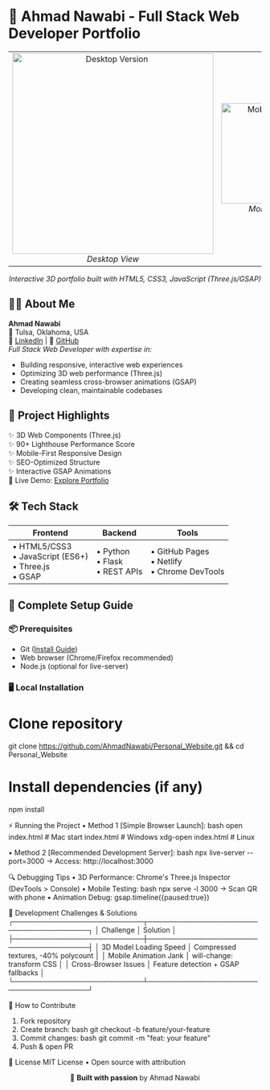 # 🚀 Ahmad Nawabi - Full Stack Web Developer Portfolio  
<div align="center"><table><tr><td align="center"><img src="images/portfolio-preview.png" alt="Desktop Version" width="400"/><br><em>Desktop View</em></td><td align="center"><img src="images/portfolio-preview-mobile.png" alt="Mobile Version" width="200"/><br><em>Mobile View</em></td></tr></table><p><em>Interactive 3D portfolio built with HTML5, CSS3, JavaScript (Three.js/GSAP)</em></p></div>  

## 👨‍💻 About Me  
**Ahmad Nawabi**  
📍 Tulsa, Oklahoma, USA  
🔗 [LinkedIn](https://www.linkedin.com/in/ahmadshamoonnawabi) | 📂 [GitHub](https://github.com/AhmadNawabi)  
*Full Stack Web Developer with expertise in:*  
- Building responsive, interactive web experiences  
- Optimizing 3D web performance (Three.js)  
- Creating seamless cross-browser animations (GSAP)  
- Developing clean, maintainable codebases  

## 🌟 Project Highlights  
✨ 3D Web Components (Three.js)  
✨ 90+ Lighthouse Performance Score  
✨ Mobile-First Responsive Design  
✨ SEO-Optimized Structure  
✨ Interactive GSAP Animations  
🔗 Live Demo: [Explore Portfolio](#)  

## 🛠️ Tech Stack  
| Frontend | Backend | Tools |  
|----------|---------|-------|  
| • HTML5/CSS3<br>• JavaScript (ES6+)<br>• Three.js<br>• GSAP | • Python<br>• Flask<br>• REST APIs | • GitHub Pages<br>• Netlify<br>• Chrome DevTools |  

## 🚀 Complete Setup Guide  
### 📦 Prerequisites  
- Git ([Install Guide](https://git-scm.com/downloads))  
- Web browser (Chrome/Firefox recommended)  
- Node.js (optional for live-server)  

### 🖥️ Local Installation  
# Clone repository
git clone https://github.com/AhmadNawabi/Personal_Website.git && cd Personal_Website
# Install dependencies (if any)
npm install

⚡ Running the Project
• Method 1 [Simple Browser Launch]:
  bash
  open index.html        # Mac
  start index.html       # Windows
  xdg-open index.html    # Linux

• Method 2 [Recommended Development Server]:
  bash
  npx live-server --port=3000
  → Access: http://localhost:3000

🔍 Debugging Tips
• 3D Performance: Chrome's Three.js Inspector (DevTools > Console)
• Mobile Testing:
  bash
  npx serve -l 3000
  → Scan QR with phone
• Animation Debug: gsap.timeline({paused:true})

🧠 Development Challenges & Solutions
┌──────────────────────────┬──────────────────────────────────────┐
│         Challenge        │              Solution               │
├──────────────────────────┼──────────────────────────────────────┤
│ 3D Model Loading Speed   │ Compressed textures, -40% polycount │
│ Mobile Animation Jank    │ will-change: transform CSS          │
│ Cross-Browser Issues     │ Feature detection + GSAP fallbacks  │
└──────────────────────────┴──────────────────────────────────────┘

🤝 How to Contribute
1. Fork repository
2. Create branch:
   bash
   git checkout -b feature/your-feature
3. Commit changes:
   bash
   git commit -m "feat: your feature"
4. Push & open PR

📜 License
MIT License • Open source with attribution

<div align="center"><p>🔨 <strong>Built with passion</strong> by Ahmad Nawabi</p></div>

